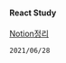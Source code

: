 #### React Study

[Notion정리](https://www.notion.so/React-34b38b4da37c4307bb339ca8b5e995cc)

```
2021/06/28
```

